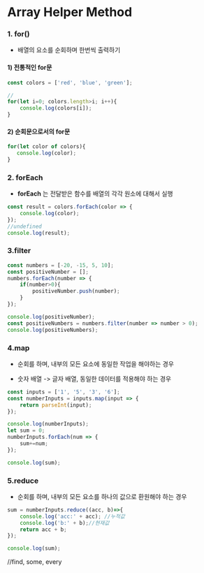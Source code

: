 # Array Helper Method



### 1. for()

- 배열의 요소를 순회하며 한번씩 출력하기

#### 1) 전통적인 for문

~~~js
const colors = ['red', 'blue', 'green'];

// 
for(let i=0; colors.length>i; i++){
    console.log(colors[i]);
}
~~~



#### 2) 순회문으로서의 for문

~~~js
for(let color of colors){
   console.log(color);
}
~~~



### 2. forEach

- **forEach** 는 전달받은 함수를 배열의 각각 원소에 대해서 실행

~~~js
const result = colors.forEach(color => {
    console.log(color);
});
//undefined
console.log(result);
~~~



### 3.filter



~~~js
const numbers = [-20, -15, 5, 10];
const positiveNumber = [];
numbers.forEach(number => {
    if(number>0){
        positiveNumber.push(number);
    }
});

console.log(positiveNumber);
const positiveNumbers = numbers.filter(number => number > 0);
console.log(positiveNumbers);
~~~



### 4.map

-  순회를 하며, 내부의 모든 요소에 동일한 작업을 해야하는 경우

-  숫자 배열 -> 글자 배열, 동일한 데이터를 적용해야 하는 경우

~~~js
const inputs = ['1', '5', '3', '6'];
const numberInputs = inputs.map(input => {
    return parseInt(input);
});

console.log(numberInputs);
let sum = 0;
numberInputs.forEach(num => {
    sum+=num;
});

console.log(sum);
~~~



### 5.reduce

- 순회를 하며, 내부의 모든 요소를 하나의 값으로 환원해야 하는 경우

~~~js
sum = numberInputs.reduce((acc, b)=>{
    console.log('acc:' + acc); //누적값
    console.log('b:' + b);//현재값
    return acc + b;
});

console.log(sum);
~~~



//find, some, every